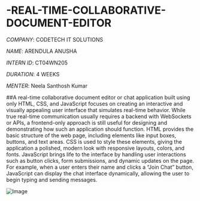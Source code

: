 # -REAL-TIME-COLLABORATIVE-DOCUMENT-EDITOR

*COMPANY*: CODETECH IT SOLUTIONS

*NAME*: ARENDULA ANUSHA

*INTERN ID*: CT04WN205

*DURATION*: 4 WEEKS

*MENTER*:  Neela Santhosh Kumar

##A real-time collaborative document editor or chat application built using only HTML, CSS, and JavaScript focuses on creating an interactive and visually appealing user interface that simulates real-time behavior. While true real-time communication usually requires a backend with WebSockets or APIs, a frontend-only approach is still useful for designing and demonstrating how such an application should function. HTML provides the basic structure of the web page, including elements like input boxes, buttons, and text areas. CSS is used to style these elements, giving the application a polished, modern look with responsive layouts, colors, and fonts. JavaScript brings life to the interface by handling user interactions such as button clicks, form submissions, and dynamic updates on the page. For example, when a user enters their name and clicks a “Join Chat” button, JavaScript can display the chat interface dynamically, allowing the user to begin typing and sending messages.

![Image](https://github.com/user-attachments/assets/e4b6a5ca-ee33-4935-bb0c-b398be07b78a)
